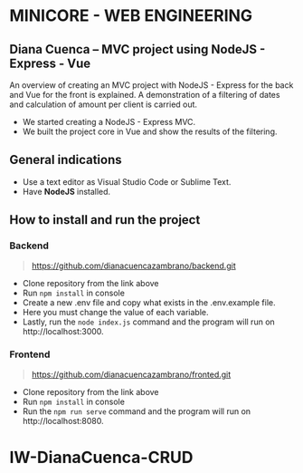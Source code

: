 # MINICORE - WEB ENGINEERING

## Diana Cuenca – MVC project using NodeJS - Express - Vue 

An overview of creating an MVC project with NodeJS - Express for the back and Vue for the front is explained. 
A demonstration of a filtering of dates and calculation of amount per client is carried out.
- We started creating a NodeJS - Express MVC.
- We built the project core in Vue and show the results of the filtering.

## General indications 
- Use a text editor as Visual Studio Code or Sublime Text.
- Have **NodeJS** installed.

## How to install and run the project 
### Backend
> https://github.com/dianacuencazambrano/backend.git
- Clone repository from the link above
- Run `npm install` in console
- Create a new .env file and copy what exists in the .env.example file.
- Here you must change the value of each variable.
- Lastly, run the `node index.js` command and the program will run on http://localhost:3000.

### Frontend
> https://github.com/dianacuencazambrano/fronted.git
- Clone repository from the link above
- Run `npm install` in console
- Run the `npm run serve` command and the program will run on http://localhost:8080.

# IW-DianaCuenca-CRUD
